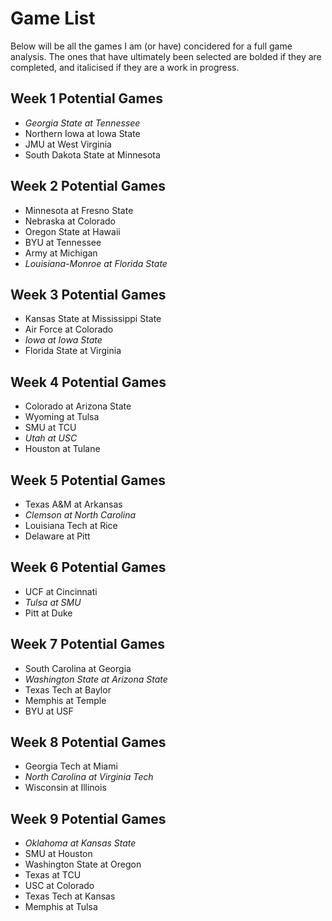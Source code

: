 # Game List

Below will be all the games I am (or have) concidered for a full game analysis. The ones that have ultimately been selected are bolded if they are completed, and italicised if they are a work in progress.

## Week 1 Potential Games

- *Georgia State at Tennessee*
- Northern Iowa at Iowa State
- JMU at West Virginia
- South Dakota State at Minnesota

## Week 2 Potential Games

- Minnesota at Fresno State
- Nebraska at Colorado
- Oregon State at Hawaii
- BYU at Tennessee
- Army at Michigan
- *Louisiana-Monroe at Florida State*

## Week 3 Potential Games

- Kansas State at Mississippi State
- Air Force at Colorado
- *Iowa at Iowa State*
- Florida State at Virginia

## Week 4 Potential Games

- Colorado at Arizona State
- Wyoming at Tulsa
- SMU at TCU
- *Utah at USC*
- Houston at Tulane

## Week 5 Potential Games

- Texas A&M at Arkansas
- *Clemson at North Carolina*
- Louisiana Tech at Rice
- Delaware at Pitt

## Week 6 Potential Games

- UCF at Cincinnati
- *Tulsa at SMU*
- Pitt at Duke

## Week 7 Potential Games

- South Carolina at Georgia
- *Washington State at Arizona State*
- Texas Tech at Baylor
- Memphis at Temple
- BYU at USF

## Week 8 Potential Games

- Georgia Tech at Miami
- *North Carolina at Virginia Tech*
- Wisconsin at Illinois

## Week 9 Potential Games

- *Oklahoma at Kansas State*
- SMU at Houston
- Washington State at Oregon
- Texas at TCU
- USC at Colorado
- Texas Tech at Kansas
- Memphis at Tulsa
